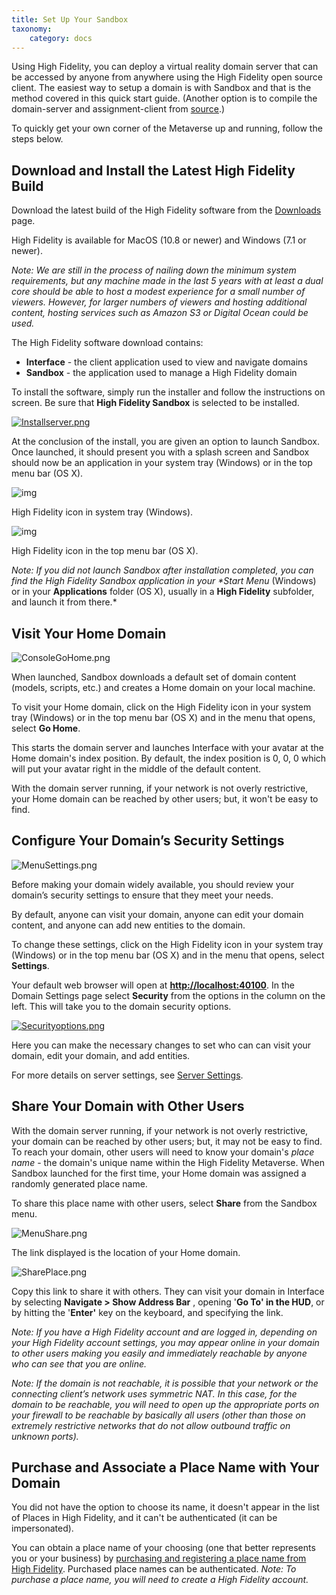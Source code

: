 ```yaml
---
title: Set Up Your Sandbox
taxonomy:
    category: docs
---
```


Using High Fidelity, you can deploy a virtual reality domain server that can be accessed by anyone from anywhere using the High Fidelity open source client. The easiest way to setup a domain is with Sandbox and that is the method covered in this quick start guide. (Another option is to compile the domain-server and assignment-client from [source](https://github.com/highfidelity/hifi).)

To quickly get your own corner of the Metaverse up and running, follow the steps below.



## Download and Install the Latest High Fidelity Build

Download the latest build of the High Fidelity software from the [Downloads](https://highfidelity.com/download) page.

High Fidelity is available for MacOS (10.8 or newer) and Windows (7.1 or newer).

*Note: We are still in the process of nailing down the minimum system requirements, but any machine made in the last 5 years with at least a dual core should be able to host a modest experience for a small number of viewers. However, for larger numbers of viewers and hosting additional content, hosting services such as Amazon S3 or Digital Ocean could be used.*

The High Fidelity software download contains:

- **Interface** - the client application used to view and navigate domains
- **Sandbox** - the application used to manage a High Fidelity domain

To install the software, simply run the installer and follow the instructions on screen. Be sure that **High Fidelity Sandbox** is selected to be installed.

[![Installserver.png](https://wiki.highfidelity.com/images/e/e2/Installserver.png)](https://wiki.highfidelity.com/wiki/File:Installserver.png)

At the conclusion of the install, you are given an option to launch Sandbox. Once launched, it should present you with a splash screen and Sandbox should now be an application in your system tray (Windows) or in the top menu bar (OS X).

![img](https://wiki.highfidelity.com/images/8/8f/Tray.png)

High Fidelity icon in system tray (Windows).

![img](https://wiki.highfidelity.com/images/6/69/Mac.png)

High Fidelity icon in the top menu bar (OS X).

*Note: If you did not launch Sandbox after installation completed, you can find the High Fidelity Sandbox application in your \**Start Menu** (Windows) or in your **Applications** folder (OS X), usually in a **High Fidelity** subfolder, and launch it from there.*

## Visit Your Home Domain

![ConsoleGoHome.png](https://wiki.highfidelity.com/images/6/6f/ConsoleGoHome.png)

When launched, Sandbox downloads a default set of domain content (models, scripts, etc.) and creates a Home domain on your local machine.

To visit your Home domain, click on the High Fidelity icon in your system tray (Windows) or in the top menu bar (OS X) and in the menu that opens, select **Go Home**.

This starts the domain server and launches Interface with your avatar at the Home domain's index position. By default, the index position is 0, 0, 0 which will put your avatar right in the middle of the default content.

With the domain server running, if your network is not overly restrictive, your Home domain can be reached by other users; but, it won't be easy to find.

## Configure Your Domain’s Security Settings


![MenuSettings.png](https://wiki.highfidelity.com/images/e/e4/MenuSettings.png)

Before making your domain widely available, you should review your domain’s security settings to ensure that they meet your needs.

By default, anyone can visit your domain, anyone can edit your domain content, and anyone can add new entities to the domain.

To change these settings, click on the High Fidelity icon in your system tray (Windows) or in the top menu bar (OS X) and in the menu that opens, select **Settings**.

Your default web browser will open at [**http://localhost:40100**](http://localhost:40100/). In the Domain Settings page select **Security** from the options in the column on the left. This will take you to the domain security options.

[![Securityoptions.png](https://wiki.highfidelity.com/images/thumb/6/68/Securityoptions.png/500px-Securityoptions.png)](https://wiki.highfidelity.com/wiki/File:Securityoptions.png)

Here you can make the necessary changes to set who can can visit your domain, edit your domain, and add entities.

For more details on server settings, see [Server Settings](http://localhost/create-and-explore/start-working-in-your-sandbox/server-settings-for-your-domain). 

## Share Your Domain with Other Users

With the domain server running, if your network is not overly restrictive, your domain can be reached by other users; but, it may not be easy to find. To reach your domain, other users will need to know your domain's *place name* - the domain's unique name within the High Fidelity Metaverse. When Sandbox launched for the first time, your Home domain was assigned a randomly generated place name.

To share this place name with other users, select **Share** from the Sandbox menu.

![MenuShare.png](https://wiki.highfidelity.com/images/0/08/MenuShare.png)

The link displayed is the location of your Home domain.

![SharePlace.png](https://wiki.highfidelity.com/images/4/43/SharePlace.png)

Copy this link to share it with others. They can visit your domain in Interface by selecting **Navigate > Show Address Bar** , opening '**Go To' in the HUD**, or by hitting the '**Enter'** key on the keyboard, and specifying the link.

*Note: If you have a High Fidelity account and are logged in, depending on your High Fidelity account settings, you may appear online in your domain to other users making you easily and immediately reachable by anyone who can see that you are online.*

*Note: If the domain is not reachable, it is possible that your network or the connecting client’s network uses symmetric NAT. In this case, for the domain to be reachable, you will need to open up the appropriate ports on your firewall to be reachable by basically all users (other than those on extremely restrictive networks that do not allow outbound traffic on unknown ports).*

## Purchase and Associate a Place Name with Your Domain

You did not have the option to choose its name, it doesn't appear in the list of Places in High Fidelity, and it can't be authenticated (it can be impersonated).

You can obtain a place name of your choosing (one that better represents you or your business) by [purchasing and registering a place name from High Fidelity](https://wiki.highfidelity.com/wiki/Place_Names). Purchased place names can be authenticated. *Note: To purchase a place name, you will need to create a High Fidelity account.*

